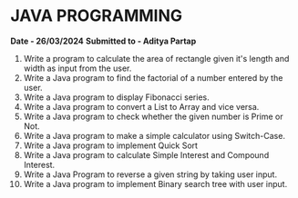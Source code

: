 # JAVA PROGRAMMING

<b>Date - 26/03/2024</b>
<b>Submitted to - Aditya Partap</b>
1. Write a program to calculate the area of rectangle given it's length and width as input from the user.
2. Write a Java program to find the factorial of a number entered by the user.
3. Write a Java program to display Fibonacci series.
4. Write a Java program to convert a List to Array and vice versa.
5. Write a Java program to check whether the given number is Prime or Not.
6. Write a Java program to make a simple calculator using Switch-Case.
7. Write a Java program to implement Quick Sort
8. Write a Java program to calculate Simple Interest and Compound Interest.
9. Write a Java Program to reverse a given string by taking user input.
10. Write a Java program to implement Binary search tree with user input.
